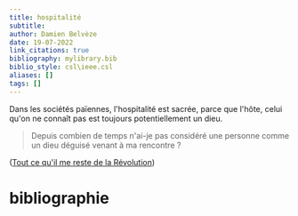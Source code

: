 ```yaml
---
title: hospitalité
subtitle:
author: Damien Belvèze
date: 19-07-2022
link_citations: true
bibliography: mylibrary.bib
biblio_style: csl\ieee.csl
aliases: []
tags: []
---
```


Dans les sociétés païennes, l'hospitalité est sacrée, parce que l'hôte, celui qu'on ne connaît pas est toujours potentiellement un dieu. 

> Depuis combien de temps n'ai-je pas considéré une personne comme un dieu déguisé venant à ma rencontre ? 

([Tout ce qu'il me reste de la Révolution](https://www.imdb.com/title/tt9066502/?ref_=ext_shr_lnk))




# bibliographie

